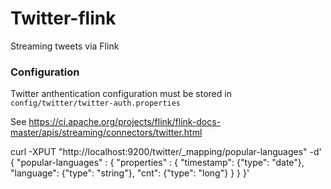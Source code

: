 # Twitter-flink

Streaming tweets via Flink

### Configuration

Twitter anthentication configuration must be stored in 
`config/twitter/twitter-auth.properties`

See https://ci.apache.org/projects/flink/flink-docs-master/apis/streaming/connectors/twitter.html
 
 curl -XPUT "http://localhost:9200/twitter/_mapping/popular-languages" -d'
 {
  "popular-languages" : {
    "properties" : {
    	"timestamp": {"type": "date"},
       "language": {"type": "string"},
       "cnt": {"type": "long"}
     }
  } 
 }'